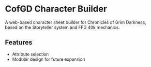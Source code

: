 # CofGD Character Builder

A web-based character sheet builder for Chronicles of Grim Darkness, based on the Storyteller system and FFG 40k mechanics.

## Features
- Attribute selection
- Modular design for future expansion
